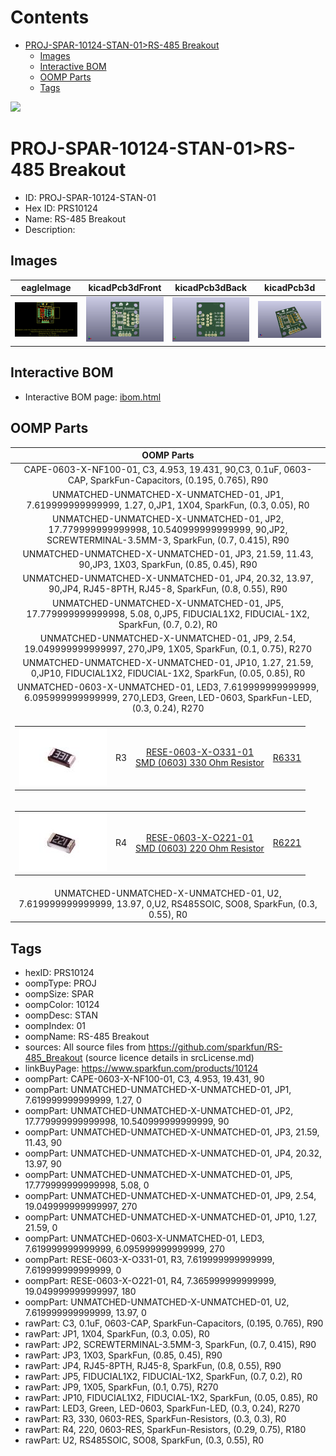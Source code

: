 



Contents
========

* [PROJ-SPAR-10124-STAN-01>RS-485 Breakout](#proj-spar-10124-stan-01rs-485-breakout)
	* [Images](#images)
	* [Interactive BOM](#interactive-bom)
	* [OOMP Parts](#oomp-parts)
	* [Tags](#tags)
  
![][im]
# PROJ-SPAR-10124-STAN-01>RS-485 Breakout

- ID: PROJ-SPAR-10124-STAN-01
- Hex ID: PRS10124
- Name: RS-485 Breakout
- Description: 

## Images
  
  

|eagleImage|kicadPcb3dFront|kicadPcb3dBack|kicadPcb3d|
| :---: | :---: | :---: | :---: |
|[![eagleImage](eagleImage_140.png)](eagleImage_600.png)|[![kicadPcb3dFront](kicadPcb3dFront_140.png)](kicadPcb3dFront_600.png)|[![kicadPcb3dBack](kicadPcb3dBack_140.png)](kicadPcb3dBack_600.png)|[![kicadPcb3d](kicadPcb3d_140.png)](kicadPcb3d_600.png)|

## Interactive BOM

- Interactive BOM page: [ibom.html](kicad/bom/ibom.html)

## OOMP Parts
  

|OOMP Parts|
| :---: |
|CAPE-0603-X-NF100-01, C3, 4.953, 19.431, 90,C3, 0.1uF, 0603-CAP, SparkFun-Capacitors, (0.195, 0.765), R90|
|UNMATCHED-UNMATCHED-X-UNMATCHED-01, JP1, 7.619999999999999, 1.27, 0,JP1, 1X04, SparkFun, (0.3, 0.05), R0|
|UNMATCHED-UNMATCHED-X-UNMATCHED-01, JP2, 17.779999999999998, 10.540999999999999, 90,JP2, SCREWTERMINAL-3.5MM-3, SparkFun, (0.7, 0.415), R90|
|UNMATCHED-UNMATCHED-X-UNMATCHED-01, JP3, 21.59, 11.43, 90,JP3, 1X03, SparkFun, (0.85, 0.45), R90|
|UNMATCHED-UNMATCHED-X-UNMATCHED-01, JP4, 20.32, 13.97, 90,JP4, RJ45-8PTH, RJ45-8, SparkFun, (0.8, 0.55), R90|
|UNMATCHED-UNMATCHED-X-UNMATCHED-01, JP5, 17.779999999999998, 5.08, 0,JP5, FIDUCIAL1X2, FIDUCIAL-1X2, SparkFun, (0.7, 0.2), R0|
|UNMATCHED-UNMATCHED-X-UNMATCHED-01, JP9, 2.54, 19.049999999999997, 270,JP9, 1X05, SparkFun, (0.1, 0.75), R270|
|UNMATCHED-UNMATCHED-X-UNMATCHED-01, JP10, 1.27, 21.59, 0,JP10, FIDUCIAL1X2, FIDUCIAL-1X2, SparkFun, (0.05, 0.85), R0|
|UNMATCHED-0603-X-UNMATCHED-01, LED3, 7.619999999999999, 6.095999999999999, 270,LED3, Green, LED-0603, SparkFun-LED, (0.3, 0.24), R270|
|<table><tr><td>![RESE-0603-X-O331-01](https://raw.githubusercontent.com/oomlout/oomlout_OOMP_parts/main/RESE-0603-X-O331-01/image_140.jpg)</td><td> R3</td><td>[RESE-0603-X-O331-01<br>SMD (0603) 330 Ohm Resistor](https://github.com/oomlout/oomlout_OOMP_parts/tree/main/RESE-0603-X-O331-01/)</td><td>[R6331](https://github.com/oomlout/oomlout_OOMP_parts/tree/main/RESE-0603-X-O331-01/)</td></tr></table>|
|<table><tr><td>![RESE-0603-X-O221-01](https://raw.githubusercontent.com/oomlout/oomlout_OOMP_parts/main/RESE-0603-X-O221-01/image_140.jpg)</td><td> R4</td><td>[RESE-0603-X-O221-01<br>SMD (0603) 220 Ohm Resistor](https://github.com/oomlout/oomlout_OOMP_parts/tree/main/RESE-0603-X-O221-01/)</td><td>[R6221](https://github.com/oomlout/oomlout_OOMP_parts/tree/main/RESE-0603-X-O221-01/)</td></tr></table>|
|UNMATCHED-UNMATCHED-X-UNMATCHED-01, U2, 7.619999999999999, 13.97, 0,U2, RS485SOIC, SO08, SparkFun, (0.3, 0.55), R0|

## Tags

- hexID: PRS10124
- oompType: PROJ
- oompSize: SPAR
- oompColor: 10124
- oompDesc: STAN
- oompIndex: 01
- oompName: RS-485 Breakout
- sources: All source files from https://github.com/sparkfun/RS-485_Breakout (source licence details in srcLicense.md)
- linkBuyPage: https://www.sparkfun.com/products/10124
- oompPart: CAPE-0603-X-NF100-01, C3, 4.953, 19.431, 90
- oompPart: UNMATCHED-UNMATCHED-X-UNMATCHED-01, JP1, 7.619999999999999, 1.27, 0
- oompPart: UNMATCHED-UNMATCHED-X-UNMATCHED-01, JP2, 17.779999999999998, 10.540999999999999, 90
- oompPart: UNMATCHED-UNMATCHED-X-UNMATCHED-01, JP3, 21.59, 11.43, 90
- oompPart: UNMATCHED-UNMATCHED-X-UNMATCHED-01, JP4, 20.32, 13.97, 90
- oompPart: UNMATCHED-UNMATCHED-X-UNMATCHED-01, JP5, 17.779999999999998, 5.08, 0
- oompPart: UNMATCHED-UNMATCHED-X-UNMATCHED-01, JP9, 2.54, 19.049999999999997, 270
- oompPart: UNMATCHED-UNMATCHED-X-UNMATCHED-01, JP10, 1.27, 21.59, 0
- oompPart: UNMATCHED-0603-X-UNMATCHED-01, LED3, 7.619999999999999, 6.095999999999999, 270
- oompPart: RESE-0603-X-O331-01, R3, 7.619999999999999, 7.619999999999999, 0
- oompPart: RESE-0603-X-O221-01, R4, 7.365999999999999, 19.049999999999997, 180
- oompPart: UNMATCHED-UNMATCHED-X-UNMATCHED-01, U2, 7.619999999999999, 13.97, 0
- rawPart: C3, 0.1uF, 0603-CAP, SparkFun-Capacitors, (0.195, 0.765), R90
- rawPart: JP1, 1X04, SparkFun, (0.3, 0.05), R0
- rawPart: JP2, SCREWTERMINAL-3.5MM-3, SparkFun, (0.7, 0.415), R90
- rawPart: JP3, 1X03, SparkFun, (0.85, 0.45), R90
- rawPart: JP4, RJ45-8PTH, RJ45-8, SparkFun, (0.8, 0.55), R90
- rawPart: JP5, FIDUCIAL1X2, FIDUCIAL-1X2, SparkFun, (0.7, 0.2), R0
- rawPart: JP9, 1X05, SparkFun, (0.1, 0.75), R270
- rawPart: JP10, FIDUCIAL1X2, FIDUCIAL-1X2, SparkFun, (0.05, 0.85), R0
- rawPart: LED3, Green, LED-0603, SparkFun-LED, (0.3, 0.24), R270
- rawPart: R3, 330, 0603-RES, SparkFun-Resistors, (0.3, 0.3), R0
- rawPart: R4, 220, 0603-RES, SparkFun-Resistors, (0.29, 0.75), R180
- rawPart: U2, RS485SOIC, SO08, SparkFun, (0.3, 0.55), R0



[im]: kicadPcb3d_450.png
